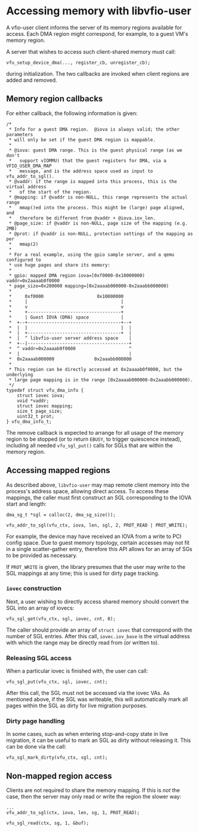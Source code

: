 # Accessing memory with libvfio-user

A vfio-user client informs the server of its memory regions available for
access. Each DMA region might correspond, for example, to a guest VM's memory
region.

A server that wishes to access such client-shared memory must call:

```
vfu_setup_device_dma(..., register_cb, unregister_cb);
```

during initialization. The two callbacks are invoked when client regions are
added and removed.

## Memory region callbacks

For either callback, the following information is given:

```
/*
 * Info for a guest DMA region.  @iova is always valid; the other parameters
 * will only be set if the guest DMA region is mappable.
 *
 * @iova: guest DMA range. This is the guest physical range (as we don't
 *   support vIOMMU) that the guest registers for DMA, via a VFIO_USER_DMA_MAP
 *   message, and is the address space used as input to vfu_addr_to_sgl().
 * @vaddr: if the range is mapped into this process, this is the virtual address
 *   of the start of the region.
 * @mapping: if @vaddr is non-NULL, this range represents the actual range
 *   mmap()ed into the process. This might be (large) page aligned, and
 *   therefore be different from @vaddr + @iova.iov_len.
 * @page_size: if @vaddr is non-NULL, page size of the mapping (e.g. 2MB)
 * @prot: if @vaddr is non-NULL, protection settings of the mapping as per
 *   mmap(2)
 *
 * For a real example, using the gpio sample server, and a qemu configured to
 * use huge pages and share its memory:
 *
 * gpio: mapped DMA region iova=[0xf0000-0x10000000) vaddr=0x2aaaab0f0000
 * page_size=0x200000 mapping=[0x2aaaab000000-0x2aaabb000000)
 *
 *     0xf0000                    0x10000000
 *     |                                   |
 *     v                                   v
 *     +-----------------------------------+
 *     | Guest IOVA (DMA) space            |
 *  +--+-----------------------------------+--+
 *  |  |                                   |  |
 *  |  +-----------------------------------+  |
 *  |  ^ libvfio-user server address space    |
 *  +--|--------------------------------------+
 *  ^ vaddr=0x2aaaab0f0000                    ^
 *  |                                         |
 *  0x2aaaab000000               0x2aaabb000000
 *
 * This region can be directly accessed at 0x2aaaab0f0000, but the underlying
 * large page mapping is in the range [0x2aaaab000000-0x2aaabb000000).
 */
typedef struct vfu_dma_info {
    struct iovec iova;
    void *vaddr;
    struct iovec mapping;
    size_t page_size;
    uint32_t prot;
} vfu_dma_info_t;
```

The remove callback is expected to arrange for all usage of the memory region to
be stopped (or to return `EBUSY`, to trigger quiescence instead), including all
needed `vfu_sgl_put()` calls for SGLs that are within the memory region.

## Accessing mapped regions

As described above, `libvfio-user` may map remote client memory into the
process's address space, allowing direct access. To access these mappings, the
caller must first construct an SGL corresponding to the IOVA start and length:

```
dma_sg_t *sgl = calloc(2, dma_sg_size());

vfu_addr_to_sgl(vfu_ctx, iova, len, sgl, 2, PROT_READ | PROT_WRITE);
```

For example, the device may have received an IOVA from a write to PCI config
space. Due to guest memory topology, certain accesses may not fit in a single
scatter-gather entry, therefore this API allows for an array of SGs to be
provided as necessary.

If `PROT_WRITE` is given, the library presumes that the user may write to the
SGL mappings at any time; this is used for dirty page tracking.

### `iovec` construction

Next, a user wishing to directly access shared memory should convert the SGL
into an array of iovecs:

```
vfu_sgl_get(vfu_ctx, sgl, iovec, cnt, 0);
```

The caller should provide an array of `struct iovec` that correspond with the
number of SGL entries. After this call, `iovec.iov_base` is the virtual address
with which the range may be directly read from (or written to).

### Releasing SGL access

When a particular iovec is finished with, the user can call:

```
vfu_sgl_put(vfu_ctx, sgl, iovec, cnt);
```

After this call, the SGL must not be accessed via the iovec VAs. As mentioned
above, if the SGL was writeable, this will automatically mark all pages within
the SGL as dirty for live migration purposes.

### Dirty page handling

In some cases, such as when entering stop-and-copy state in live migration, it
can be useful to mark an SGL as dirty without releasing it. This can be done via
the call:

```
vfu_sgl_mark_dirty(vfu_ctx, sgl, cnt);
```

## Non-mapped region access

Clients are not required to share the memory mapping.  If this is *not* the
case, then the server may only read or write the region the slower way:


```
...
vfu_addr_to_sgl(ctx, iova, len, sg, 1, PROT_READ);

vfu_sgl_read(ctx, sg, 1, &buf);
```
